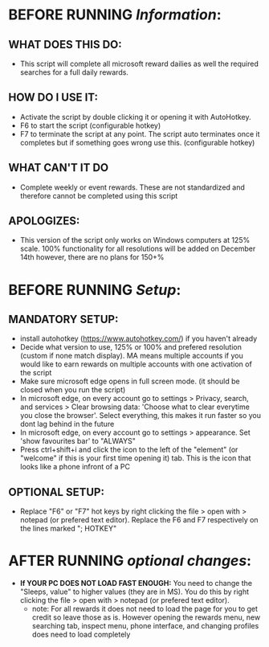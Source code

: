 # BEFORE RUNNING *Information*:
## WHAT DOES THIS DO: 
- This script will complete all microsoft reward dailies as well the required searches for a full daily rewards.
## **HOW DO I USE IT**: 
- Activate the script by double clicking it or opening it with AutoHotkey. 
- F6 to start the script (configurable hotkey)
- F7 to terminate the script at any point. The script auto terminates once it completes but if something goes wrong use this. (configurable hotkey)
## WHAT CAN'T IT DO
- Complete weekly or event rewards. These are not standardized and therefore cannot be completed using this script
## APOLOGIZES:
- This version of the script only works on Windows computers at 125% scale. 100% functionality for all resolutions will be added on December 14th however, there are no plans for 150+%
# BEFORE RUNNING *Setup*:
## **MANDATORY** SETUP: 
- install autohotkey (https://www.autohotkey.com/) if you haven't already    
- Decide what version to use, 125% or 100% and prefered resolution (custom if none match display).  MA means multiple accounts if you would like to earn rewards on multiple accounts with one activation of the script
- Make sure microsoft edge opens in full screen mode. (it should be closed when you run the script)
- In microsoft edge, on every account go to settings > Privacy, search, and services > Clear browsing data: 'Choose what to clear everytime you close the browser'. Select everything, this makes it run faster so you dont lag behind in the future
- In microsoft edge, on every account go to settings > appearance. Set 'show favourites bar' to "ALWAYS"
- Press ctrl+shift+i and click the icon to the left of the "element" (or "welcome" if this is your first time opening it) tab. This is the icon that looks like a phone infront of a PC
## OPTIONAL SETUP:
- Replace "F6" or "F7" hot keys by right clicking the file > open with > notepad (or prefered text editor). Replace the F6 and F7 respectively on the lines marked "; HOTKEY"
# AFTER RUNNING *optional changes*:
- **If YOUR PC DOES NOT LOAD FAST ENOUGH:** You need to change the "Sleeps, value" to higher values (they are in MS). You do this by right clicking the file > open with > notepad (or prefered text editor). 
  -  note: For all rewards it does not need to load the page for you to get credit so leave those as is. However opening the rewards menu, new searching tab, inspect menu, phone interface, and changing profiles does need to load completely
